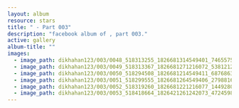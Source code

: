 ```yaml
---
layout: album
resource: stars
title: " - Part 003"
description: "facebook album of , part 003."
active: gallery
album-title: ""
images:
  - image_path: dikhahan123/003/0048_518313255_1826681314549401_746557594936398519_n.jpg
  - image_path: dikhahan123/003/0049_518313367_1826681271216072_538121216934808819_n.jpg
  - image_path: dikhahan123/003/0050_518294508_1826681214549411_687686341981299221_n.jpg
  - image_path: dikhahan123/003/0051_518299555_1826681264549406_2798816542438141988_n.jpg
  - image_path: dikhahan123/003/0052_518319260_1826681221216077_1449280546924993431_n.jpg
  - image_path: dikhahan123/003/0053_518418664_1826421261242073_472459833065412422_n.jpg
---
```

